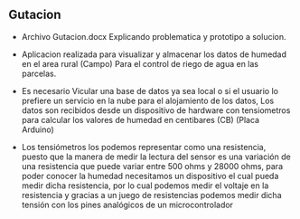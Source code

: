 ## Gutacion

-   Archivo Gutacion.docx Explicando problematica y prototipo a solucion.

-   Aplicacion realizada para visualizar y almacenar los datos de humedad en el area rural (Campo)
    Para el control de riego de agua en las parcelas.

-   Es necesario Vicular una base de datos ya sea local o si el usuario lo prefiere un servicio en la nube para el alojamiento de los datos,
    Los datos son recibidos desde un dispositivo de hardware con tensiometros para calcular los valores de humedad
    en centibares (CB) (Placa Arduino)
    
-   Los tensiómetros los podemos representar como una resistencia, puesto que la manera de medir la lectura del sensor es una variación de una resistencia que puede variar entre       500 ohms y 28000 ohms, para poder conocer la humedad necesitamos un dispositivo el cual pueda medir dicha resistencia, por lo cual podemos medir el voltaje en la resistencia       y gracias a un juego de resistencias podemos medir dicha tensión con los pines analógicos de un microcontrolador
